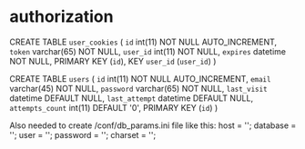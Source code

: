 # authorization

CREATE TABLE `user_cookies` (
  `id` int(11) NOT NULL AUTO_INCREMENT,
  `token` varchar(65) NOT NULL,
  `user_id` int(11) NOT NULL,
  `expires` datetime NOT NULL,
  PRIMARY KEY (`id`),
  KEY `user_id` (`user_id`)
)

CREATE TABLE `users` (
  `id` int(11) NOT NULL AUTO_INCREMENT,
  `email` varchar(45) NOT NULL,
  `password` varchar(65) NOT NULL,
  `last_visit` datetime DEFAULT NULL,
  `last_attempt` datetime DEFAULT NULL,
  `attempts_count` int(11) DEFAULT '0',
  PRIMARY KEY (`id`)
)

Also needed to create /conf/db_params.ini file like this:
host = '';
database = '';
user = '';
password = '';
charset = '';
